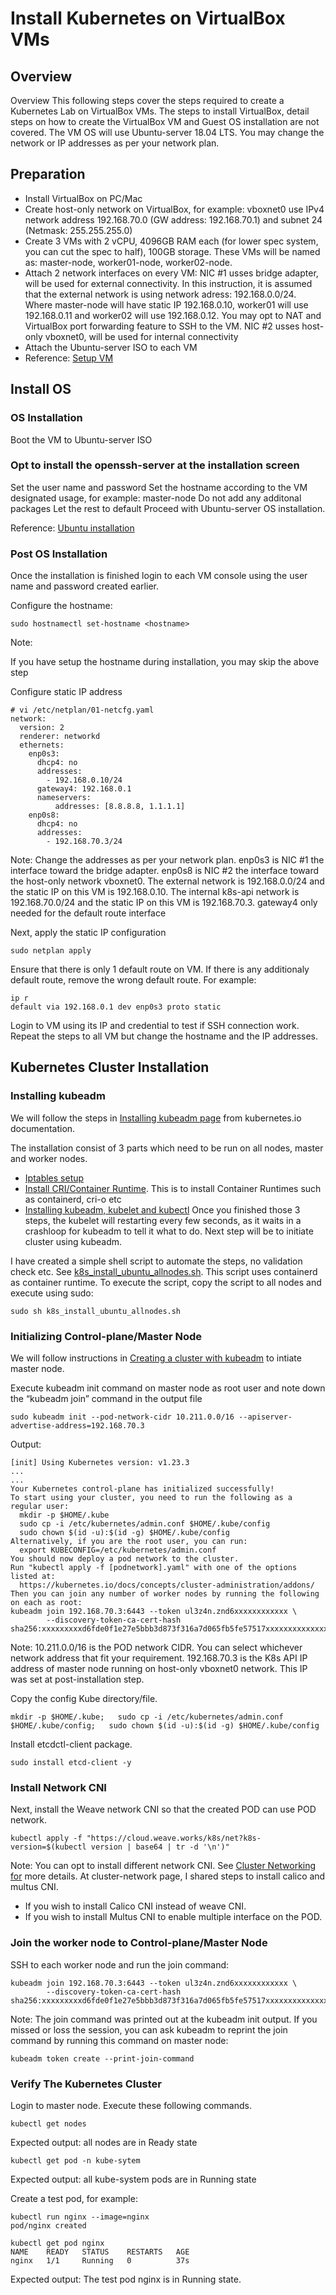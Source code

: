 
# Install Kubernetes on VirtualBox VMs

## Overview
Overview
This following steps cover the steps required to create a Kubernetes Lab on VirtualBox VMs. The steps to install VirtualBox, detail steps on how to create the VirtualBox VM and Guest OS installation are not covered. The VM OS will use Ubuntu-server 18.04 LTS.
You may change the network or IP addresses as per your network plan.

## Preparation
* Install VirtualBox on PC/Mac
* Create host-only network on VirtualBox, for example: vboxnet0 use IPv4 network address 192.168.70.0 (GW address: 192.168.70.1) and subnet 24 (Netmask: 255.255.255.0)
* Create 3 VMs with 2 vCPU, 4096GB RAM each (for lower spec system, you can cut the spec to half), 100GB storage. These VMs will be named as: master-node, worker01-node, worker02-node.
* Attach 2 network interfaces on every VM:
NIC #1 usses bridge adapter, will be used for external connectivity. In this instruction, it is assumed that the external network is using network adress: 192.168.0.0/24. Where master-node will have static IP 192.168.0.10, worker01 will use 192.168.0.11 and worker02 will use 192.168.0.12. You may opt to NAT and VirtualBox port forwarding feature to SSH to the VM.
NIC #2 usses host-only vboxnet0, will be used for internal connectivity
* Attach the Ubuntu-server ISO to each VM
* Reference: [Setup VM](https://docs.oracle.com/cd/E26217_01/E26796/html/qs-create-vm.html)

## Install OS
### OS Installation
Boot the VM to Ubuntu-server ISO

### Opt to install the openssh-server at the installation screen
Set the user name and password
Set the hostname according to the VM designated usage, for example: master-node
Do not add any additonal packages
Let the rest to default
Proceed with Ubuntu-server OS installation.

Reference: [Ubuntu installation](https://ubuntu.com/tutorials/install-ubuntu-server#1-overview)

### Post OS Installation
Once the installation is finished login to each VM console using the user name and password created earlier.

Configure the hostname:

```
sudo hostnamectl set-hostname <hostname>
```

Note:

If you have setup the hostname during installation, you may skip the above step

Configure static IP address
```
# vi /etc/netplan/01-netcfg.yaml
network:
  version: 2
  renderer: networkd
  ethernets:
    enp0s3:
      dhcp4: no
      addresses:
        - 192.168.0.10/24
      gateway4: 192.168.0.1
      nameservers:
          addresses: [8.8.8.8, 1.1.1.1]        
    enp0s8:
      dhcp4: no
      addresses:
        - 192.168.70.3/24
```

Note:
Change the addresses as per your network plan.
enp0s3 is NIC #1 the interface toward the bridge adapter.
enp0s8 is NIC #2 the interface toward the host-only network vboxnet0.
The external network is 192.168.0.0/24 and the static IP on this VM is 192.168.0.10.
The internal k8s-api network is 192.168.70.0/24 and the static IP on this VM is 192.168.70.3.
gateway4 only needed for the default route interface 

Next, apply the static IP configuration

```
sudo netplan apply
```

Ensure that there is only 1 default route on VM. If there is any additionaly default route, remove the wrong default route. For example:

```
ip r
default via 192.168.0.1 dev enp0s3 proto static
```

Login to VM using its IP and credential to test if SSH connection work.
Repeat the steps to all VM but change the hostname and the IP addresses.

## Kubernetes Cluster Installation
### Installing kubeadm
We will follow the steps in [Installing kubeadm page](https://kubernetes.io/docs/setup/production-environment/tools/kubeadm/install-kubeadm/) from kubernetes.io documentation.

The installation consist of 3 parts which need to be run on all nodes, master and worker nodes.

* [Iptables setup](https://kubernetes.io/docs/setup/production-environment/tools/kubeadm/install-kubeadm/#letting-iptables-see-bridged-traffic)
* [Install CRI/Container Runtime](https://kubernetes.io/docs/setup/production-environment/tools/kubeadm/install-kubeadm/#installing-runtime). This is to install Container Runtimes such as containerd, cri-o etc
* [Installing kubeadm, kubelet and kubectl](https://kubernetes.io/docs/setup/production-environment/tools/kubeadm/install-kubeadm/#installing-kubeadm-kubelet-and-kubectl)
Once you finished those 3 steps, the kubelet will restarting every few seconds, as it waits in a crashloop for kubeadm to tell it what to do. Next step will be to initiate cluster using kubeadm.

I have created a simple shell script to automate the steps, no validation check etc. See [k8s_install_ubuntu_allnodes.sh](https://github.com/sanwill/kubernetes-on-virtualbox/blob/main/scripts/k8s_install_ubuntu_allnodes.sh).
This script uses containerd as container runtime.
To execute the script, copy the script to all nodes and execute using sudo:

```
sudo sh k8s_install_ubuntu_allnodes.sh
```

### Initializing Control-plane/Master Node
We will follow instructions in [Creating a cluster with kubeadm](https://kubernetes.io/docs/setup/production-environment/tools/kubeadm/create-cluster-kubeadm/) to intiate master node.

Execute kubeadm init command on master node as root user and note down the “kubeadm join” command in the output file

```
sudo kubeadm init --pod-network-cidr 10.211.0.0/16 --apiserver-advertise-address=192.168.70.3
```

Output:

```
[init] Using Kubernetes version: v1.23.3
...
...
Your Kubernetes control-plane has initialized successfully!
To start using your cluster, you need to run the following as a regular user:
  mkdir -p $HOME/.kube
  sudo cp -i /etc/kubernetes/admin.conf $HOME/.kube/config
  sudo chown $(id -u):$(id -g) $HOME/.kube/config
Alternatively, if you are the root user, you can run:
  export KUBECONFIG=/etc/kubernetes/admin.conf
You should now deploy a pod network to the cluster.
Run "kubectl apply -f [podnetwork].yaml" with one of the options listed at:
  https://kubernetes.io/docs/concepts/cluster-administration/addons/
Then you can join any number of worker nodes by running the following on each as root:
kubeadm join 192.168.70.3:6443 --token ul3z4n.znd6xxxxxxxxxxxx \
        --discovery-token-ca-cert-hash sha256:xxxxxxxxxd6fde0f1e27e5bbb3d873f316a7d065fb5fe57517xxxxxxxxxxxxxxx
```

Note:
10.211.0.0/16 is the POD network CIDR. You can select whichever network address that fit your requirement.
192.168.70.3 is the K8s API IP address of master node running on host-only vboxnet0 network. This IP was set at post-installation step.

Copy the config Kube directory/file.
```
mkdir -p $HOME/.kube;   sudo cp -i /etc/kubernetes/admin.conf $HOME/.kube/config;   sudo chown $(id -u):$(id -g) $HOME/.kube/config
```

Install etcdctl-client package.

```
sudo install etcd-client -y
```

### Install Network CNI
Next, install the Weave network CNI so that the created POD can use POD network.
```
kubectl apply -f "https://cloud.weave.works/k8s/net?k8s-version=$(kubectl version | base64 | tr -d '\n')"
```

Note:
You can opt to install different network CNI. See [Cluster Networking for](https://kubernetes.io/docs/concepts/cluster-administration/networking/) more details.
At cluster-network page, I shared steps to install calico and multus CNI.
* If you wish to install Calico CNI instead of weave CNI.
* If you wish to install Multus CNI to enable multiple interface on the POD.

### Join the worker node to Control-plane/Master Node
SSH to each worker node and run the join command:

```
kubeadm join 192.168.70.3:6443 --token ul3z4n.znd6xxxxxxxxxxxx \
        --discovery-token-ca-cert-hash sha256:xxxxxxxxxd6fde0f1e27e5bbb3d873f316a7d065fb5fe57517xxxxxxxxxxxxxxx)
```

Note:
The join command was printed out at the kubeadm init output. If you missed or loss the session, you can ask kubeadm to reprint the join command by running this command on master node:

```
kubeadm token create --print-join-command
```

### Verify The Kubernetes Cluster
Login to master node. Execute these following commands.

```
kubectl get nodes
```

Expected output: all nodes are in Ready state

```
kubectl get pod -n kube-sytem
```
Expected output: all kube-system pods are in Running state

Create a test pod, for example:

```
kubectl run nginx --image=nginx
pod/nginx created

kubectl get pod nginx
NAME    READY   STATUS    RESTARTS   AGE
nginx   1/1     Running   0          37s
```

Expected output: The test pod nginx is in Running state.
